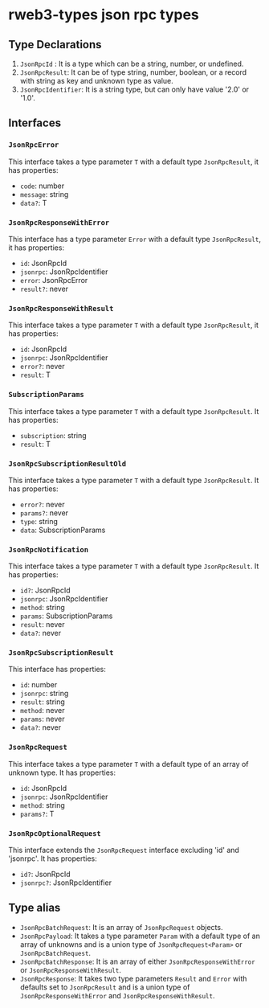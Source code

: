 # rweb3-types json rpc types

## Type Declarations

1. `JsonRpcId` : It is a type which can be a string, number, or undefined.
2. `JsonRpcResult`: It can be of type string, number, boolean, or a record with string as key and unknown type as value.
3. `JsonRpcIdentifier`: It is a string type, but can only have value '2.0' or '1.0'.

## Interfaces

### `JsonRpcError`

This interface takes a type parameter `T` with a default type `JsonRpcResult`, it has properties:

- `code`: number
- `message`: string
- `data?`: T

### `JsonRpcResponseWithError`

This interface has a type parameter `Error` with a default type `JsonRpcResult`, it has properties:

- `id`: JsonRpcId
- `jsonrpc`: JsonRpcIdentifier
- `error`: JsonRpcError<Error>
- `result?`: never

### `JsonRpcResponseWithResult`

This interface takes a type parameter `T` with a default type `JsonRpcResult`, it has properties:

- `id`: JsonRpcId
- `jsonrpc`: JsonRpcIdentifier
- `error?`: never
- `result`: T

### `SubscriptionParams`

This interface takes a type parameter `T` with a default type `JsonRpcResult`. It has properties:

- `subscription`: string
- `result`: T

### `JsonRpcSubscriptionResultOld`

This interface takes a type parameter `T` with a default type `JsonRpcResult`. It has properties:

- `error?`: never
- `params?`: never
- `type`: string
- `data`: SubscriptionParams<T>

### `JsonRpcNotification`

This interface takes a type parameter `T` with a default type `JsonRpcResult`. It has properties:

- `id?`: JsonRpcId
- `jsonrpc`: JsonRpcIdentifier
- `method`: string
- `params`: SubscriptionParams<T>
- `result`: never
- `data?`: never

### `JsonRpcSubscriptionResult`

This interface has properties:

- `id`: number
- `jsonrpc`: string
- `result`: string
- `method`: never
- `params`: never
- `data?`: never

### `JsonRpcRequest`

This interface takes a type parameter `T` with a default type of an array of unknown type. It has properties:

- `id`: JsonRpcId
- `jsonrpc`: JsonRpcIdentifier
- `method`: string
- `params?`: T

### `JsonRpcOptionalRequest`

This interface extends the `JsonRpcRequest` interface excluding 'id' and 'jsonrpc'. It has properties:

- `id?`: JsonRpcId
- `jsonrpc?`: JsonRpcIdentifier

## Type alias

- `JsonRpcBatchRequest`: It is an array of `JsonRpcRequest` objects.
- `JsonRpcPayload`: It takes a type parameter `Param` with a default type of an array of unknowns and is a union type of `JsonRpcRequest<Param>` or `JsonRpcBatchRequest`.
- `JsonRpcBatchResponse`: It is an array of either `JsonRpcResponseWithError` or `JsonRpcResponseWithResult`.
- `JsonRpcResponse`: It takes two type parameters `Result` and `Error` with defaults set to `JsonRpcResult` and is a union type of `JsonRpcResponseWithError` and `JsonRpcResponseWithResult`.
